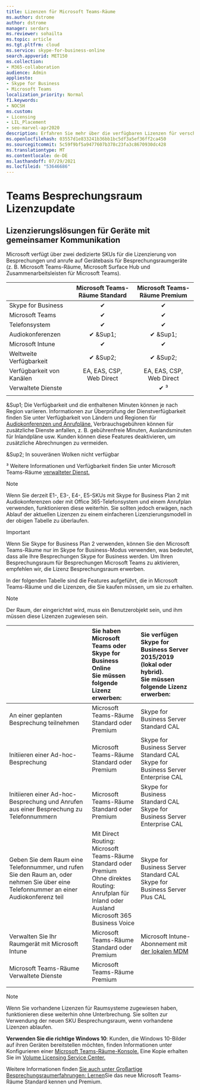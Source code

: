 ```yaml
---
title: Lizenzen für Microsoft Teams-Räume
ms.author: dstrome
author: dstrome
manager: serdars
ms.reviewer: sohailta
ms.topic: article
ms.tgt.pltfrm: cloud
ms.service: skype-for-business-online
search.appverid: MET150
ms.collection:
- M365-collaboration
audience: Admin
appliesto:
- Skype for Business
- Microsoft Teams
localization_priority: Normal
f1.keywords:
- NOCSH
ms.custom:
- Licensing
- LIL_Placement
- seo-marvel-apr2020
description: Erfahren Sie mehr über die verfügbaren Lizenzen für verschiedene Arten von Anruf- und Besprechungsfunktionen in Microsoft Teams-Räume.
ms.openlocfilehash: 03557d1e833241b36bb1bc5df3a5ef36ff2ca450
ms.sourcegitcommit: 5c59f9bf5a9477607b378c23fa3c8670930dc428
ms.translationtype: MT
ms.contentlocale: de-DE
ms.lasthandoff: 07/29/2021
ms.locfileid: "53646686"
---
```

# <a name="teams-meeting-room-licensing-update"></a>Teams Besprechungsraum Lizenzupdate

## <a name="licensing-solutions-for-shared-communication-devices"></a>Lizenzierungslösungen für Geräte mit gemeinsamer Kommunikation

Microsoft verfügt über zwei dedizierte SKUs für die Lizenzierung von Besprechungen und anrufe auf Gerätebasis für Besprechungsraumgeräte (z. B. Microsoft Teams-Räume, Microsoft Surface Hub und Zusammenarbeitsleisten für Microsoft Teams).

|&nbsp;|Microsoft Teams-Räume Standard |Microsoft Teams-Räume Premium |
|:--- |:---: |:---: |
|Skype for Business |&#x2714;| &#x2714;|
|Microsoft Teams|  &#x2714;|  &#x2714;|
|Telefonsystem|  &#x2714;|  &#x2714;|
|Audiokonferenzen|&#x2714; &Sup1;|&#x2714; &Sup1;|
|Microsoft Intune|&#x2714;|&#x2714;|  
|Weltweite Verfügbarkeit | &#x2714; &Sup2;| &#x2714; &Sup2;|
|Verfügbarkeit von Kanälen | EA, EAS, CSP, <br/>Web Direct | EA, EAS, CSP, <br/>Web Direct |
|Verwaltete Dienste | | &#x2714; &sup3;|
| | | |

&Sup1; Die Verfügbarkeit und die enthaltenen Minuten können je nach Region variieren. Informationen zur Überprüfung der Dienstverfügbarkeit finden Sie unter Verfügbarkeit von Ländern und Regionen für [Audiokonferenzen und Anrufpläne.](/microsoftteams/country-and-region-availability-for-audio-conferencing-and-calling-plans) Verbrauchsgebühren können für zusätzliche Dienste anfallen, z. B. gebührenfreie Minuten, Auslandsminuten für Inlandpläne usw. Kunden können diese Features deaktivieren, um zusätzliche Abrechnungen zu vermeiden.  

&Sup2; In souveränen Wolken nicht verfügbar  

&sup3; Weitere Informationen und Verfügbarkeit finden Sie unter Microsoft Teams-Räume [verwalteter Dienst.](microsoft-teams-rooms-premium.md)

> [!NOTE]
> Wenn Sie derzeit E1-, E3-, E4-, E5-SKUs mit Skype for Business Plan 2 mit Audiokonferenzen oder mit Office 365-Telefonsystem und einem Anrufplan verwenden, funktionieren diese weiterhin. Sie sollten jedoch erwägen, nach Ablauf der aktuellen Lizenzen zu einem einfacheren Lizenzierungsmodell in der obigen Tabelle zu überlaufen.

> [!IMPORTANT]
> Wenn Sie Skype for Business Plan 2 verwenden, können Sie den Microsoft Teams-Räume nur im Skype for Business-Modus verwenden, was bedeutet, dass alle Ihre Besprechungen Skype for Business werden. Um Ihren Besprechungsraum für Besprechungen Microsoft Teams zu aktivieren, empfehlen wir, die Lizenz Besprechungsraum erwerben. 

In der folgenden Tabelle sind die Features aufgeführt, die in Microsoft Teams-Räume und die Lizenzen, die Sie kaufen müssen, um sie zu erhalten.
  
> [!NOTE]
> Der Raum, der eingerichtet wird, muss ein Benutzerobjekt sein, und ihm müssen diese Lizenzen zugewiesen sein.

| &nbsp; | Sie haben Microsoft Teams oder Skype for Business Online <br/> Sie müssen folgende Lizenz erwerben:   |Sie verfügen Skype for Business Server 2015/2019 (lokal oder hybrid). <br/> Sie müssen folgende Lizenz erwerben:|
|:-----|:-----|:-----|
|An einer geplanten Besprechung teilnehmen  | Microsoft Teams-Räume Standard oder Premium  |Skype for Business Server Standard CAL  |
|Initiieren einer Ad-hoc-Besprechung | Microsoft Teams-Räume Standard oder Premium  |Skype for Business Server Standard CAL  <br/> Skype for Business Server Enterprise CAL|
|Initiieren einer Ad-hoc-Besprechung und Anrufen aus einer Besprechung zu Telefonnummern |  Microsoft Teams-Räume Standard oder Premium |Skype for Business Standard CAL  <br/> Skype for Business Server Enterprise CAL|
|Geben Sie dem Raum eine Telefonnummer, und rufen Sie den Raum an, oder nehmen Sie über eine Telefonnummer an einer Audiokonferenz teil  | Mit Direct Routing: Microsoft Teams-Räume Standard oder Premium<br/>Ohne direktes Routing: Anrufplan für Inland oder Ausland<br/>Microsoft 365 Business Voice  |Skype for Business Server Standard CAL  <br/> Skype for Business Server Plus CAL  |
|Verwalten Sie Ihr Raumgerät mit Microsoft Intune |Microsoft Teams-Räume Standard oder Premium  |Microsoft Intune-Abonnement mit [der lokalen MDM](/configmgr/mdm/plan-design/plan-on-premises-mdm) |
|Microsoft Teams-Räume Verwaltete Dienste | Microsoft Teams-Räume Premium ||
| |||

> [!NOTE]
> Wenn Sie vorhandene Lizenzen für Raumsysteme zugewiesen haben, funktionieren diese weiterhin ohne Unterbrechung. Sie sollten zur Verwendung der neuen SKU Besprechungsraum, wenn vorhandene Lizenzen ablaufen.  

 **Verwenden Sie die richtige Windows 10**: Kunden, die Windows 10-Bilder auf ihren Geräten bereitstellen möchten, finden Informationen unter Konfigurieren einer [Microsoft Teams-Räume-Konsole.](./console.md) Eine Kopie erhalten Sie im [Volume Licensing Service Center.](https://www.microsoft.com/Licensing/servicecenter/) 
 
 Weitere Informationen finden [Sie auch unter Großartige Besprechungsraumerfahrungen: Lernen](https://www.microsoft.com/microsoft-365/blog/2020/07/21/microsoft-teams-meetings-hybrid-workplace-options/)Sie das neue Microsoft Teams-Räume Standard kennen und Premium.